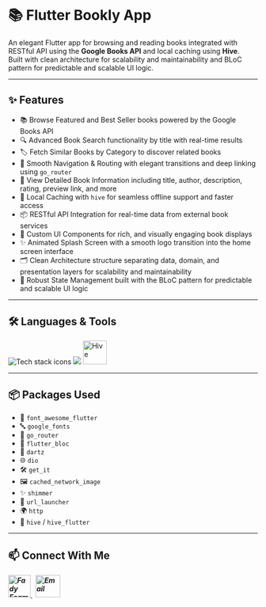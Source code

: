 # 📚 Flutter Bookly App

An elegant Flutter app for browsing and reading books integrated with RESTful API using the **Google Books API** and local caching using **Hive**.  
Built with clean architecture for scalability and maintainability and BLoC pattern for predictable and scalable UI logic.

---

## ✨ Features

- 📚 Browse Featured and Best Seller books powered by the Google Books API  
- 🔍 Advanced Book Search functionality by title with real-time results  
- 🏷️ Fetch Similar Books by Category to discover related books  
- 🚦 Smooth Navigation & Routing with elegant transitions and deep linking using `go_router`  
- 📖 View Detailed Book Information including title, author, description, rating, preview link, and more
- 💾 Local Caching with `hive` for seamless offline support and faster access  
- 📦 RESTful API Integration for real-time data from external book services  
- 🎨 Custom UI Components for rich, and visually engaging book displays  
- ✨ Animated Splash Screen with a smooth logo transition into the home screen interface  
- 🗂️ Clean Architecture structure separating data, domain, and presentation layers for scalability and maintainability    
- 🧠 Robust State Management built with the BLoC pattern for predictable and scalable UI logic  

---

## 🛠️ Languages & Tools

<p align="left"> 
        <img src="https://skillicons.dev/icons?i=flutter,dart,vscode,git,github" alt="Tech stack icons" />
        <img src="https://skillicons.dev/icons?i=postman" />
        <img src="https://encrypted-tbn0.gstatic.com/images?q=tbn:ANd9GcTMPq4YNrCDzxfBUu7I4wlkncj7XnUgF8rl1A&s" alt="Hive" width="48" height="48"/>
</p>

---


## 📦 Packages Used

- 🎨 `font_awesome_flutter`
- 🔤 `google_fonts` 
- 🚦 `go_router`
- 🔁 `flutter_bloc` 
- 🧮 `dartz` 
- 🌐 `dio`
- 🛠️ `get_it` 
- 🖼️ `cached_network_image`
- ✨ `shimmer` 
- 🔗 `url_launcher` 
- 🌍 `http` 
- 🐝 `hive` / `hive_flutter`

---

## 📫 Connect With Me
<h5 align="left"> 
<a href="https://www.linkedin.com/in/fady-esam/" target="_blank"> 
  <img src="https://raw.githubusercontent.com/rahuldkjain/github-profile-readme-generator/master/src/images/icons/Social/linked-in-alt.svg" alt="Fady Esam" height="45" width="45" /> 
  </a> 
   &nbsp;
  <a href="mailto:fady.esam.0101@gmail.com" target="_blank"> 
    <img src="https://cdn-icons-png.flaticon.com/512/732/732200.png" alt="Email" height="45" width="50" /> 
</a> 
</h5>


